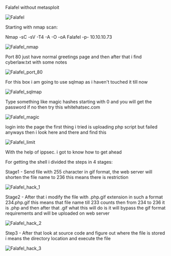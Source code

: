 Falafel without metasploit

![Falafel](https://user-images.githubusercontent.com/55708909/91638625-6c06c680-ea2e-11ea-8ec3-61aed8cc2b05.png)

Starting with nmap scan:

Nmap -sC -sV -T4 -A -O -oA Falafel -p- 10.10.10.73

![Falafel_nmap](https://user-images.githubusercontent.com/55708909/91638710-0e26ae80-ea2f-11ea-87f6-0da1d278ab6e.png)

Port 80 just have normal greetings page and then after that i find cyberlaw.txt with some notes

![Falafel_port_80](https://user-images.githubusercontent.com/55708909/91638891-42e73580-ea30-11ea-831a-06404fd10556.png)

For this box i am going to use sqlmap as i haven't touched it till now

![Falafel_sqlmap](https://user-images.githubusercontent.com/55708909/91638910-6c07c600-ea30-11ea-80a1-1a91593cb5e7.png)

Type something like magic hashes starting with 0 and you will get the password if no then try this whitehatsec.com

![Falafel_magic](https://user-images.githubusercontent.com/55708909/91638974-ee908580-ea30-11ea-9d6d-113f6fc70679.png)

login into the page the first thing i tried is uploading php script but failed anyways then i look here and there and find
this

![Falafel_limit](https://user-images.githubusercontent.com/55708909/91639034-4b8c3b80-ea31-11ea-8aa1-05531be66fc6.png)

With the help of ippsec. i got to know how to get ahead

For getting the shell i divided the steps in 4 stages:

Stage1 - Send file with 255 character in gif format, the web server will shorten the file name to 236 this means there is restriction

![Falafel_hack_1](https://user-images.githubusercontent.com/55708909/91651215-96489a80-eaa7-11ea-9295-a4cd61ee6947.png)

Stage2 - After that i modify the file with .php.gif extension in such a format 234.php.gif this means that file name till 233 counts then from 234 to 236 it is .php and then after that .gif what this will do is it will bypass the gif format requirements and will be uploaded on web server

![Falafel_hack_2](https://user-images.githubusercontent.com/55708909/91651218-9d6fa880-eaa7-11ea-8bb6-a5cbbf5b72b4.png)

Step3  - After that look at source code and figure out where the file is stored i means the directory location and execute the file 

![Falafel_hack_3](https://user-images.githubusercontent.com/55708909/91651221-a496b680-eaa7-11ea-9d24-5c6e40289743.png)




